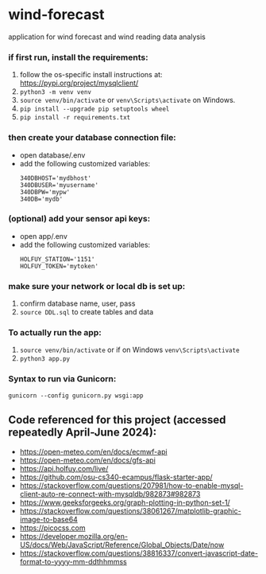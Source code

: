 # wind-forecast
application for wind forecast and wind reading data analysis

### if first run, install the requirements:
1) follow the os-specific install instructions at: https://pypi.org/project/mysqlclient/
2) `python3 -m venv venv`
3) `source venv/bin/activate` or `venv\Scripts\activate` on Windows.
4) `pip install --upgrade pip setuptools wheel`
5) `pip install -r requirements.txt`

### then create your database connection file:
- open database/.env
- add the following customized variables:
    ```
    340DBHOST='mydbhost'
    340DBUSER='myusername'
    340DBPW='mypw'
    340DB='mydb'
    ```

### (optional) add your sensor api keys:
- open app/.env
- add the following customized variables:
    ```
    HOLFUY_STATION='1151'
    HOLFUY_TOKEN='mytoken'
    ```

### make sure your network or local db is set up:
1) confirm database name, user, pass
2) `source DDL.sql` to create tables and data

### To actually run the app:
1) `source venv/bin/activate` or if on Windows `venv\Scripts\activate`
2) `python3 app.py`

### Syntax to run via Gunicorn:
`gunicorn --config gunicorn.py wsgi:app`

## Code referenced for this project (accessed repeatedly April-June 2024):
- https://open-meteo.com/en/docs/ecmwf-api
- https://open-meteo.com/en/docs/gfs-api
- https://api.holfuy.com/live/ 
- https://github.com/osu-cs340-ecampus/flask-starter-app/
- https://stackoverflow.com/questions/207981/how-to-enable-mysql-client-auto-re-connect-with-mysqldb/982873#982873
- https://www.geeksforgeeks.org/graph-plotting-in-python-set-1/
- https://stackoverflow.com/questions/38061267/matplotlib-graphic-image-to-base64
- https://picocss.com
- https://developer.mozilla.org/en-US/docs/Web/JavaScript/Reference/Global_Objects/Date/now
- https://stackoverflow.com/questions/38816337/convert-javascript-date-format-to-yyyy-mm-ddthhmmss
